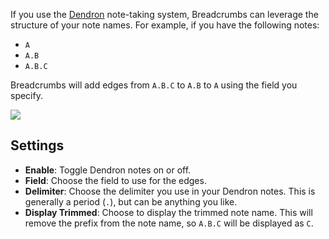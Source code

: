 If you use the [Dendron](https://www.dendron.so/) note-taking system, Breadcrumbs can leverage the structure of your note names. For example, if you have the following notes:

- `A`
- `A.B`
- `A.B.C`

Breadcrumbs will add edges from `A.B.C` to `A.B` to `A` using the field you specify.

[![](https://mermaid.ink/img/pako:eNpNjjELwjAQhf9KuKmFtqBuGYSqoy66ZjmSqw02TTkTREr_u1ddfMPj8fHueDPY6Ag0dEN82R45qfPVjEq0Kdrm0BxLVdcqT-J7tV3RP9gVbQkVBOKA3smbeb01kHoKZEBLdMgPA2ZcpIc5xdt7tKATZ6ogTw4TnTzeGQPoDoenUHI-Rb78dn3nLR98sTJV?type=png)](https://mermaid.live/edit#pako:eNpNjjELwjAQhf9KuKmFtqBuGYSqoy66ZjmSqw02TTkTREr_u1ddfMPj8fHueDPY6Ag0dEN82R45qfPVjEq0Kdrm0BxLVdcqT-J7tV3RP9gVbQkVBOKA3smbeb01kHoKZEBLdMgPA2ZcpIc5xdt7tKATZ6ogTw4TnTzeGQPoDoenUHI-Rb78dn3nLR98sTJV)

## Settings

- **Enable**: Toggle Dendron notes on or off.
- **Field**: Choose the field to use for the edges.
- **Delimiter**: Choose the delimiter you use in your Dendron notes. This is generally a period (`.`), but can be anything you like.
- **Display Trimmed**: Choose to display the trimmed note name. This will remove the prefix from the note name, so `A.B.C` will be displayed as `C`.
